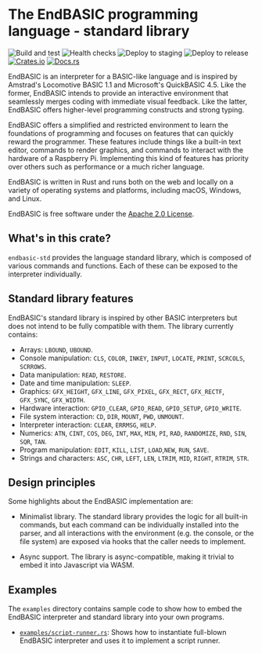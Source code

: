 # The EndBASIC programming language - standard library

![Build and test](https://github.com/endbasic/endbasic/workflows/Build%20and%20test/badge.svg)
![Health checks](https://github.com/endbasic/endbasic/workflows/Health%20checks/badge.svg)
![Deploy to staging](https://github.com/endbasic/endbasic/workflows/Deploy%20to%20staging/badge.svg)
![Deploy to release](https://github.com/endbasic/endbasic/workflows/Deploy%20to%20release/badge.svg)
[![Crates.io](https://img.shields.io/crates/v/endbasic-std.svg)](https://crates.io/crates/endbasic-std/)
[![Docs.rs](https://docs.rs/endbasic-std/badge.svg)](https://docs.rs/endbasic-std/)

EndBASIC is an interpreter for a BASIC-like language and is inspired by
Amstrad's Locomotive BASIC 1.1 and Microsoft's QuickBASIC 4.5.  Like the former,
EndBASIC intends to provide an interactive environment that seamlessly merges
coding with immediate visual feedback.  Like the latter, EndBASIC offers
higher-level programming constructs and strong typing.

EndBASIC offers a simplified and restricted environment to learn the foundations
of programming and focuses on features that can quickly reward the programmer.
These features include things like a built-in text editor, commands to
render graphics, and commands to interact with the hardware of a Raspberry
Pi.  Implementing this kind of features has priority over others such as
performance or a much richer language.

EndBASIC is written in Rust and runs both on the web and locally on a variety of
operating systems and platforms, including macOS, Windows, and Linux.

EndBASIC is free software under the [Apache 2.0 License](LICENSE).

## What's in this crate?

`endbasic-std` provides the language standard library, which is composed of
various commands and functions.  Each of these can be exposed to the
interpreter individually.

## Standard library features

EndBASIC's standard library is inspired by other BASIC interpreters but does
not intend to be fully compatible with them.  The library currently contains:

*   Arrays: `LBOUND`, `UBOUND`.
*   Console manipulation: `CLS`, `COLOR`, `INKEY`, `INPUT`, `LOCATE`, `PRINT`,
    `SCRCOLS`, `SCRROWS`.
*   Data manipulation: `READ`, `RESTORE`.
*   Date and time manipulation: `SLEEP`.
*   Graphics: `GFX_HEIGHT`, `GFX_LINE`, `GFX_PIXEL`, `GFX_RECT`, `GFX_RECTF`,
    `GFX_SYNC`, `GFX_WIDTH`.
*   Hardware interaction: `GPIO_CLEAR`, `GPIO_READ`, `GPIO_SETUP`, `GPIO_WRITE`.
*   File system interaction: `CD`, `DIR`, `MOUNT`, `PWD`, `UNMOUNT`.
*   Interpreter interaction: `CLEAR`, `ERRMSG`, `HELP`.
*   Numerics: `ATN`, `CINT`, `COS`, `DEG`, `INT`, `MAX`, `MIN`, `PI`, `RAD`,
    `RANDOMIZE`, `RND`, `SIN`, `SQR`, `TAN`.
*   Program manipulation: `EDIT`, `KILL`, `LIST`, `LOAD`,`NEW`, `RUN`, `SAVE`.
*   Strings and characters: `ASC`, `CHR`, `LEFT`, `LEN`, `LTRIM`, `MID`,
    `RIGHT`, `RTRIM`, `STR`.

## Design principles

Some highlights about the EndBASIC implementation are:

*   Minimalist library.  The standard library provides the logic for all
    built-in commands, but each command can be individually installed into the
    parser, and all interactions with the environment (e.g. the console, or the
    file system) are exposed via hooks that the caller needs to implement.

*   Async support.  The library is async-compatible, making it trivial to
    embed it into Javascript via WASM.

## Examples

The `examples` directory contains sample code to show how to embed the EndBASIC
interpreter and standard library into your own programs.

*   [`examples/script-runner.rs`](examples/script-runner.rs): Shows how to
    instantiate full-blown EndBASIC interpreter and uses it to implement a
    script runner.
